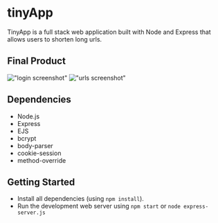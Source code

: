 # tinyApp

TinyApp is a full stack web application built with Node and Express that allows users to shorten long urls.

## Final Product

!["login screenshot"](#)
!["urls screenshot"](#)

## Dependencies

- Node.js
- Express
- EJS
- bcrypt
- body-parser
- cookie-session
- method-override

## Getting Started

- Install all dependencies (using `npm install`).
- Run the development web server using `npm start` or `node express-server.js`
